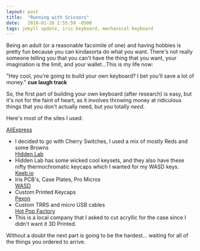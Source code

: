 ```yaml
---
layout: post
title:  "Running with Scissors"
date:   2018-01-26 2:55:59 -0500
tags: jekyll update, iris keyboard, mechanical keyboard
---
```


Being an adult (or a reasonable facsimile of one) and having hobbies is pretty fun because you can kindasorta do what you want. There's not really someone telling you that you can't have the thing that you want, your imagination is the limit, and your wallet...This is my life now:

"Hey cool, you're going to build your own keyboard? I bet you'll save a lot of money."
 **cue laugh track**

So, the first part of building your own keyboard (after research) is easy, but it's not for the faint of heart, as it involves throwing money at ridiculous things that you don't actually need, but you totally _need_.

Here's most of the sites I used:

[AliExpress](http://aliexpress.com)  
 - I decided to go with Cherry Switches, I used a mix of mostly Reds and some Browns  
[Hidden Lab](http://hidden-lab.com)  
 - Hidden Lab has some wicked cool keysets, and they also have these nifty thermochromatic keycaps which I wanted for my WASD keys.  
[Keeb.io](htt://keeb.io)  
 - Iris PCB's, Case Plates, Pro Micros  
[WASD](http://wasdkeyboards.com)  
 - Custom Printed Keycaps  
[Pexon](http://www.pexonpcs.co.uk)  
 - Custom TRRS and micro USB cables  
[Hot Pop Factory](http://www.hotpopfactory.com)  
 - This is a local company that I asked to cut acryllic for the case since I didn't want it 3D Printed.  

Without a doubt the next part is going to be the hardest... waiting for all of the things you ordered to arrive.